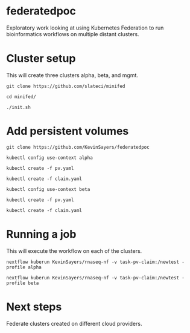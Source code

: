 # federatedpoc
Exploratory work looking at using Kubernetes Federation to run bioinformatics workflows on multiple distant clusters. 

# Cluster setup
This will create three clusters alpha, beta, and mgmt.

`git clone https://github.com/slateci/minifed`

`cd minifed/`

`./init.sh`

# Add persistent volumes
`git clone https://github.com/KevinSayers/federatedpoc`

`kubectl config use-context alpha`

`kubectl create -f pv.yaml`

`kubectl create -f claim.yaml`

`kubectl config use-context beta`

`kubectl create -f pv.yaml`

`kubectl create -f claim.yaml`

# Running a job 
This will execute the workflow on each of the clusters. 

`nextflow kuberun KevinSayers/rnaseq-nf -v task-pv-claim:/newtest -profile alpha`

`nextflow kuberun KevinSayers/rnaseq-nf -v task-pv-claim:/newtest -profile beta`

# Next steps
Federate clusters created on different cloud providers. 

